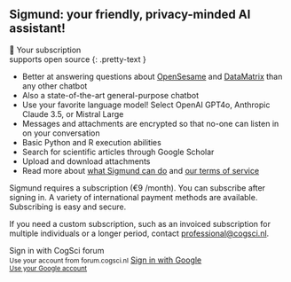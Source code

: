 ## Sigmund: your friendly, privacy-minded AI assistant!

&#128150; Your subscription<br>supports open source
{: .pretty-text }

- Better at answering questions about [OpenSesame](https://osdoc.cogsci.nl/) and [DataMatrix](https://pydatamatrix.eu) than any other chatbot
- Also a state-of-the-art general-purpose chatbot
- Use your favorite language model! Select OpenAI GPT4o, Anthropic Claude 3.5, or Mistral Large
- Messages and attachments are encrypted so that no-one can listen in on your conversation
- Basic Python and R execution abilities
- Search for scientific articles through Google Scholar
- Upload and download attachments
- Read more about [what Sigmund can do](/about) and [our terms of service](/terms)

Sigmund requires a subscription (€9 /month). You can subscribe after signing in. A variety of international payment methods are available. Subscribing is easy and secure.

If you need a custom subscription, such as an invoiced subscription for multiple individuals or a longer period, contact [professional@cogsci.nl](mailto:professional@cogsci.nl).

<a id="sign-in-button" class="link-button" onclick="signin()">
    <i class="fas fa-sign-in-alt"></i> Sign in with CogSci forum<br>
    <small>Use your account from forum.cogsci.nl</small>
</a>

<a id="sign-in-button" class="link-button" href="/google_login">
    <i class="fab fa-google"></i> Sign in with Google<br>
    <small>Use your Google account</small>
</a>
